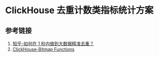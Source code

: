 # ClickHouse 去重计数类指标统计方案



## 参考链接
1.  [知乎-如何在 1 秒内做到大数据精准去重？](https://zhuanlan.zhihu.com/p/84478841)
2.  [ClickHouse-Bitmap Functions](https://clickhouse.com/docs/en/sql-reference/functions/bitmap-functions#bitmapbuild)
